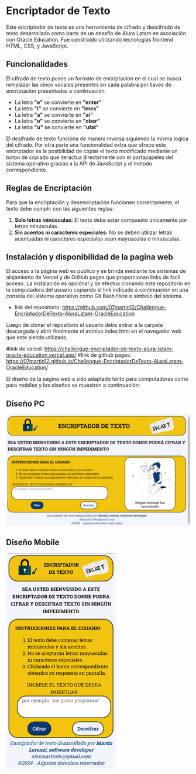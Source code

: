 # Encriptador de Texto

Este encriptador de texto es una herramienta de cifrado y descifrado de texto desarrollado como parte de un desafío de Alura Latam en asociación con Oracle Education. Fue construido utilizando tecnologías frontend HTML, CSS, y JavaScript.

## Funcionalidades

El cifrado de texto posee un formato de encriptacion en el cual se busca remplazar las cinco vocales presentes en cada palabra por llaves de encriptación presentadas a continuación. 

- La letra **"e"** se convierte en **"enter"**
- La letra **"i"** se convierte en **"imes"**
- La letra **"a"** se convierte en **"ai"**
- La letra **"o"** se convierte en **"ober"**
- La letra **"u"** se convierte en **"ufat"**

El desifrado de texto funcióna de manera inversa siguiendo la misma logica del cifrado. Por otra parte una funcionalidad extra que ofrece este encriptador es la posibilidad de copiar el texto modificado mediante un boton de copiado que iteractua directamente con el portapapeles del sistema operativo gracias a la API de JavaScript y el metodo correspondiente. 

## Reglas de Encriptación

Para que la encriptación y desencriptación funcionen correctamente, el texto debe cumplir con las siguientes reglas:

1. **Solo letras minúsculas:** El texto debe estar compuesto únicamente por letras minúsculas.
2. **Sin acentos ni caracteres especiales:** No se deben utilizar letras acentuadas ni caracteres especiales sean mayusculas o minusculas.

## Instalación y disponibilidad de la pagina web

El acceso a la página web es publico y se brinda mediante los sistemas de alojamiento de Vercel y de GitHub pages que proporcionan links de facil acceso. La instalación es opciónal y se efectua clonando este repositorio en la computadora del usuario copiando el link indicado a continuación en una consola del sistema operativo como Git Bash Here o simbolo del sistema. 

- link del repositorio: https://github.com/07martin12/Challengue-EncriptadorDeTexto-AluraLatam-OracleEducation

Luego de clonar el repositorio el usuario debe entrar a la carpeta descargada y abrir finalmente el archivo index.html en el navegador web que este siendo utilizado. 

#link de vercel: https://challengue-encriptador-de-texto-alura-latam-oracle-education.vercel.app/
#link de github pages: https://07martin12.github.io/Challengue-EncriptadorDeTexto-AluraLatam-OracleEducation/

El diseño de la pagina web a sido adaptado tanto para computadoras como para mobiles y los diseños se muestran a continuación:

## Diseño PC
<img src="diseños/diseñoPc.png" alt="Diseño en Pc" width="600" />

## Diseño Mobile
<img src="diseños/diseñoMobile.png" alt="Diseño en Móvil" width="300" /> 
